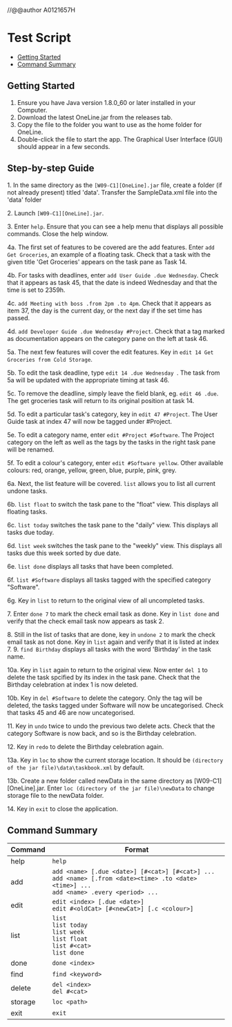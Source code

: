 //@@author A0121657H

# Test Script
* [Getting Started](#getting-started)
* [Command Summary](#command-summary)

## Getting Started
1. Ensure you have Java version 1.8.0_60 or later installed in your Computer.
2. Download the latest OneLine.jar from the releases tab.
3. Copy the file to the folder you want to use as the home folder for OneLine.
4. Double-click the file to start the app. The Graphical User Interface (GUI) should appear in a few seconds.


## Step-by-step Guide

1\. In the same directory as the `[W09-C1][OneLine].jar` file, create a folder (if not already present) titled 'data'. Transfer the SampleData.xml file into the 'data' folder

2\. Launch `[W09-C1][OneLine].jar`.

3\. Enter `help`. Ensure that you can see a help menu that displays all possible commands. Close the help window.

4a. The first set of features to be covered are the add features. Enter `add Get Groceries`, an example of a floating task. Check that a task with the given title 'Get Groceries' appears on the task pane as Task 14.

4b. For tasks with deadlines, enter `add User Guide .due Wednesday`. Check that it appears as task 45, that the date is indeed Wednesday and that the time is set to 2359h.

4c. `add Meeting with boss .from 2pm .to 4pm`. Check that it appears as item 37, the day is the current day, or the next day if the set time has passed.

4d. `add Developer Guide .due Wednesday #Project`. Check that a tag marked as documentation appears on the category pane on the left at task 46.

5a. The next few features will cover the edit features. Key in `edit 14 Get Groceries from Cold Storage`.

5b. To edit the task deadline, type `edit 14 .due Wednesday `. The task from 5a will be updated with the appropriate timing at task 46.

5c. To remove the deadline, simply leave the field blank, eg. `edit 46 .due`. The get groceries task will return to its original position at task 14.

5d. To edit a particular task's category, key in `edit 47 #Project`. The User Guide task at index 47 will now be tagged under #Project.

5e. To edit a category name, enter `edit #Project #Software`. The Project category on the left as well as the tags by the tasks in the right task pane will be renamed.

5f. To edit a colour's category, enter `edit #Software yellow`. Other available colours: red, orange, yellow, green, blue, purple, pink, grey.  

6a. Next, the list feature will be covered. `list` allows you to list all current undone tasks. 

6b. `list float` to switch the task pane to the "float" view. This displays all floating tasks.
    
6c. `list today` switches the task pane to the "daily" view. This displays all tasks due today.

6d. `list week` switches the task pane to the "weekly" view. This displays all tasks due this week sorted by due date.

6e. `list done` displays all tasks that have been completed.

6f. `list #Software` displays all tasks tagged with the specified category "Software".

6g. Key in `list` to return to the original view of all uncompleted tasks.  

7\. Enter `done 7` to mark the check email task as done. Key in `list done` and verify that the check email task now appears as task 2.

8\. Still in the list of tasks that are done, key in `undone 2` to mark the check email task as not done. Key in `list` again and verify that it is listed at index 7.
9\. `find Birthday` displays all tasks with the word 'Birthday' in the task name.  
    
10a. Key in `list` again to return to the original view. Now enter `del 1` to delete the task spcified by its index in the task pane. Check that the Birthday celebration at index 1 is now deleted.
    
10b. Key in `del #Software` to delete the category. Only the tag will be deleted, the tasks tagged under Software will now be uncategorised. Check that tasks 45 and 46 are now uncategorised.

11\. Key in `undo` twice to undo the previous two delete acts. Check that the category Software is now back, and so is the Birthday celebration.

12\. Key in `redo` to delete the Birthday celebration again.

13a. Key in `loc` to show the current storage location. It should be `(directory of the jar file)\data\taskbook.xml` by default.

13b. Create a new folder called newData in the same directory as [W09-C1][OneLine].jar. Enter `loc (directory of the jar file)\newData` to change storage file to the newData folder.

14\. Key in `exit` to close the application.

## Command Summary
| Command | Format |
| ------- | ------ |
| help | `help` |
| add | `add <name> [.due <date>] [#<cat>] [#<cat>] ...` <br /> `add <name> [.from <date><time> .to <date><time>] ...` <br /> `add <name> .every <period> ...` |
| edit | `edit <index> [.due <date>]`<br />`edit #<oldCat> [#<newCat>] [.c <colour>]` |
| list | `list` <br /> `list today` <br /> `list week` <br /> `list float`<br />`list #<cat>`<br />`list done` |
| done | `done <index>` |
| find | `find <keyword>` |
| delete | `del <index>` <br /> `del #<cat>`|
| storage | `loc <path>` |
| exit | `exit` |
